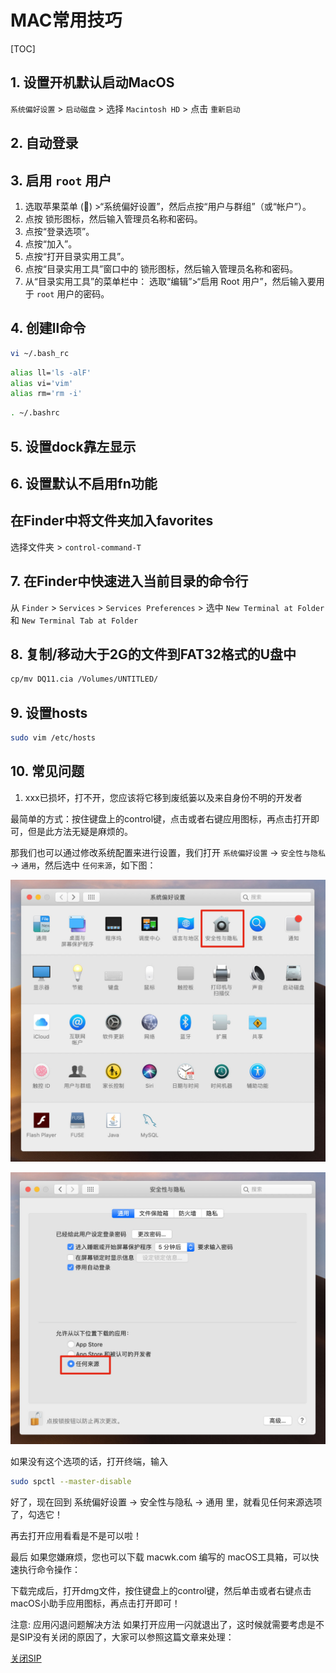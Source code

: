 # MAC常用技巧

[TOC]

## 1. 设置开机默认启动MacOS

`系统偏好设置` > `启动磁盘` > 选择 `Macintosh HD` > 点击 `重新启动`

## 2. 自动登录

## 3. 启用 ```root``` 用户

1. 选取苹果菜单 () >“系统偏好设置”，然后点按“用户与群组”（或“帐户”）。
2. 点按 锁形图标，然后输入管理员名称和密码。
3. 点按“登录选项”。
4. 点按“加入”。
5. 点按“打开目录实用工具”。
6. 点按“目录实用工具”窗口中的 锁形图标，然后输入管理员名称和密码。
7. 从“目录实用工具”的菜单栏中：
 选取“编辑”>“启用 Root 用户”，然后输入要用于 ```root``` 用户的密码。

## 4. 创建ll命令

```sh
vi ~/.bash_rc
```

```sh
alias ll='ls -alF'
alias vi='vim'
alias rm='rm -i'
```

```sh
. ~/.bashrc
```

## 5. 设置dock靠左显示


## 6. 设置默认不启用fn功能

## 在Finder中将文件夹加入favorites

选择文件夹 > ```control-command-T```

## 7. 在Finder中快速进入当前目录的命令行

从 ```Finder``` > ```Services``` > ```Services Preferences``` > 选中 ```New Terminal at Folder``` 和 ```New Terminal Tab at Folder```

## 8. 复制/移动大于2G的文件到FAT32格式的U盘中

```sh
cp/mv DQ11.cia /Volumes/UNTITLED/
```

## 9. 设置hosts

```sh
sudo vim /etc/hosts
```

## 10. 常见问题

1. xxx已损坏，打不开，您应该将它移到废纸篓以及来自身份不明的开发者

最简单的方式：按住键盘上的control键，点击或者右键应用图标，再点击打开即可，但是此方法无疑是麻烦的。

那我们也可以通过修改系统配置来进行设置，我们打开 `系统偏好设置` -> `安全性与隐私` -> `通用`，然后选中 `任何来源`，如下图：

![常见问题1-1](常见问题1-1.jpg)

![常见问题1-2](常见问题1-2.jpg)

如果没有这个选项的话，打开终端，输入

```sh
sudo spctl --master-disable
```

好了，现在回到 系统偏好设置 -> 安全性与隐私 -> 通用 里，就看见任何来源选项了，勾选它！

再去打开应用看看是不是可以啦！

最后
如果您嫌麻烦，您也可以下载 macwk.com 编写的 macOS工具箱，可以快速执行命令操作：

下载完成后，打开dmg文件，按住键盘上的control键，然后单击或者右键点击macOS小助手应用图标，再点击打开即可！

注意: 应用闪退问题解决方法
如果打开应用一闪就退出了，这时候就需要考虑是不是SIP没有关闭的原因了，大家可以参照这篇文章来处理：

[关闭SIP](https://www.macwk.com/article/sipmac)
